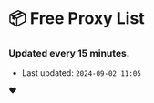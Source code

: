 # :package: Free Proxy List
### Updated every 15 minutes.

- Last updated: `2024-09-02 11:05`

:heart:
